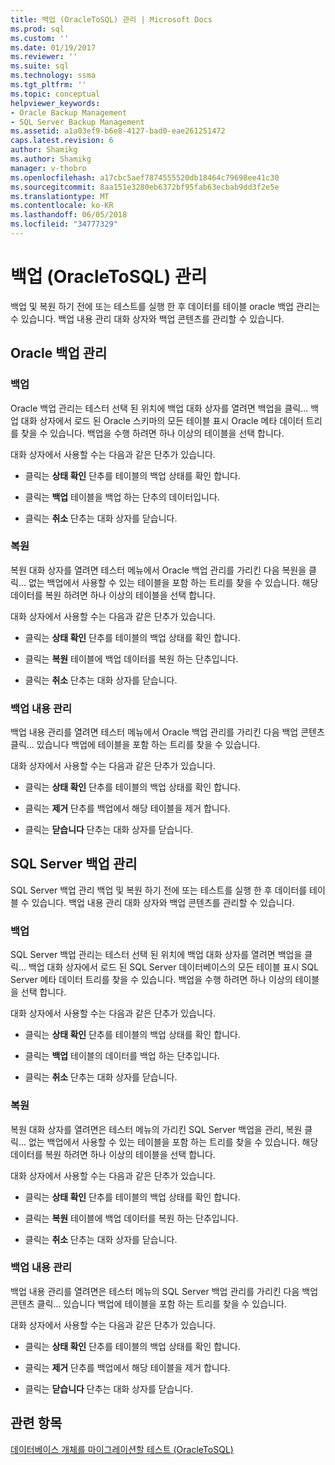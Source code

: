 ```yaml
---
title: 백업 (OracleToSQL) 관리 | Microsoft Docs
ms.prod: sql
ms.custom: ''
ms.date: 01/19/2017
ms.reviewer: ''
ms.suite: sql
ms.technology: ssma
ms.tgt_pltfrm: ''
ms.topic: conceptual
helpviewer_keywords:
- Oracle Backup Management
- SQL Server Backup Management
ms.assetid: a1a03ef9-b6e8-4127-bad0-eae261251472
caps.latest.revision: 6
author: Shamikg
ms.author: Shamikg
manager: v-thobro
ms.openlocfilehash: a17cbc5aef7874555520db18464c79698ee41c30
ms.sourcegitcommit: 8aa151e3280eb6372bf95fab63ecbab9dd3f2e5e
ms.translationtype: MT
ms.contentlocale: ko-KR
ms.lasthandoff: 06/05/2018
ms.locfileid: "34777329"
---
```

# <a name="managing-backups-oracletosql"></a>백업 (OracleToSQL) 관리
백업 및 복원 하기 전에 또는 테스트를 실행 한 후 데이터를 테이블 oracle 백업 관리는 수 있습니다. 백업 내용 관리 대화 상자와 백업 콘텐츠를 관리할 수 있습니다.  
  
## <a name="oracle-backup-management"></a>Oracle 백업 관리  
  
### <a name="backup"></a>백업  
Oracle 백업 관리는 테스터 선택 된 위치에 백업 대화 상자를 열려면 백업을 클릭... 백업 대화 상자에서 로드 된 Oracle 스키마의 모든 테이블 표시 Oracle 메타 데이터 트리를 찾을 수 있습니다. 백업을 수행 하려면 하나 이상의 테이블을 선택 합니다.  
  
대화 상자에서 사용할 수는 다음과 같은 단추가 있습니다.  
  
-   클릭는 **상태 확인** 단추를 테이블의 백업 상태를 확인 합니다.  
  
-   클릭는 **백업** 테이블을 백업 하는 단추의 데이터입니다.  
  
-   클릭는 **취소** 단추는 대화 상자를 닫습니다.  
  
### <a name="restore"></a>복원  
복원 대화 상자를 열려면 테스터 메뉴에서 Oracle 백업 관리를 가리킨 다음 복원을 클릭... 없는 백업에서 사용할 수 있는 테이블을 포함 하는 트리를 찾을 수 있습니다. 해당 데이터를 복원 하려면 하나 이상의 테이블을 선택 합니다.  
  
대화 상자에서 사용할 수는 다음과 같은 단추가 있습니다.  
  
-   클릭는 **상태 확인** 단추를 테이블의 백업 상태를 확인 합니다.  
  
-   클릭는 **복원** 테이블에 백업 데이터를 복원 하는 단추입니다.  
  
-   클릭는 **취소** 단추는 대화 상자를 닫습니다.  
  
### <a name="managing-backup-contents"></a>백업 내용 관리  
백업 내용 관리를 열려면 테스터 메뉴에서 Oracle 백업 관리를 가리킨 다음 백업 콘텐츠 클릭... 있습니다 백업에 테이블을 포함 하는 트리를 찾을 수 있습니다.  
  
대화 상자에서 사용할 수는 다음과 같은 단추가 있습니다.  
  
-   클릭는 **상태 확인** 단추를 테이블의 백업 상태를 확인 합니다.  
  
-   클릭는 **제거** 단추를 백업에서 해당 테이블을 제거 합니다.  
  
-   클릭는 **닫습니다** 단추는 대화 상자를 닫습니다.  
  
## <a name="sql-server-backup-management"></a>SQL Server 백업 관리  
SQL Server 백업 관리 백업 및 복원 하기 전에 또는 테스트를 실행 한 후 데이터를 테이블 수 있습니다. 백업 내용 관리 대화 상자와 백업 콘텐츠를 관리할 수 있습니다.  
  
### <a name="backup"></a>백업  
SQL Server 백업 관리는 테스터 선택 된 위치에 백업 대화 상자를 열려면 백업을 클릭... 백업 대화 상자에서 로드 된 SQL Server 데이터베이스의 모든 테이블 표시 SQL Server 메타 데이터 트리를 찾을 수 있습니다. 백업을 수행 하려면 하나 이상의 테이블을 선택 합니다.  
  
대화 상자에서 사용할 수는 다음과 같은 단추가 있습니다.  
  
-   클릭는 **상태 확인** 단추를 테이블의 백업 상태를 확인 합니다.  
  
-   클릭는 **백업** 테이블의 데이터를 백업 하는 단추입니다.  
  
-   클릭는 **취소** 단추는 대화 상자를 닫습니다.  
  
### <a name="restore"></a>복원  
복원 대화 상자를 열려면은 테스터 메뉴의 가리킨 SQL Server 백업을 관리, 복원 클릭... 없는 백업에서 사용할 수 있는 테이블을 포함 하는 트리를 찾을 수 있습니다. 해당 데이터를 복원 하려면 하나 이상의 테이블을 선택 합니다.  
  
대화 상자에서 사용할 수는 다음과 같은 단추가 있습니다.  
  
-   클릭는 **상태 확인** 단추를 테이블의 백업 상태를 확인 합니다.  
  
-   클릭는 **복원** 테이블에 백업 데이터를 복원 하는 단추입니다.  
  
-   클릭는 **취소** 단추는 대화 상자를 닫습니다.  
  
### <a name="managing-backup-contents"></a>백업 내용 관리  
백업 내용 관리를 열려면은 테스터 메뉴의 SQL Server 백업 관리를 가리킨 다음 백업 콘텐츠 클릭... 있습니다 백업에 테이블을 포함 하는 트리를 찾을 수 있습니다.  
  
대화 상자에서 사용할 수는 다음과 같은 단추가 있습니다.  
  
-   클릭는 **상태 확인** 단추를 테이블의 백업 상태를 확인 합니다.  
  
-   클릭는 **제거** 단추를 백업에서 해당 테이블을 제거 합니다.  
  
-   클릭는 **닫습니다** 단추는 대화 상자를 닫습니다.  
  
## <a name="see-also"></a>관련 항목  
[데이터베이스 개체를 마이그레이션할 테스트 &#40;OracleToSQL&#41;](../../ssma/oracle/testing-migrated-database-objects-oracletosql.md)  
  
